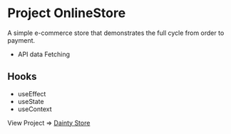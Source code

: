 # Project OnlineStore

A simple e-commerce store that demonstrates the full cycle from order to payment.

- API data Fetching

## Hooks

- useEffect
- useState
- useContext

View Project => [Dainty Store](https://daintystore.netlify.app/)
